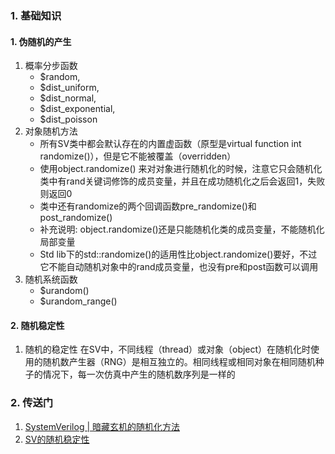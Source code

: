 ### 1. 基础知识
#### 1. 伪随机的产生
1. 概率分步函数
   - $random,
   - $dist_uniform,
   - $dist_normal,
   - $dist_exponential,
   - $dist_poisson
3. 对象随机方法
   - 所有SV类中都会默认存在的内置虚函数（原型是virtual function int randomize()），但是它不能被覆盖（overridden）
   - 使用object.randomize() 来对对象进行随机化的时候，注意它只会随机化类中有rand关键词修饰的成员变量，并且在成功随机化之后会返回1，失败则返回0
   - 类中还有randomize的两个回调函数pre_randomize()和post_randomize()
   - 补充说明: object.randomize()还是只能随机化类的成员变量，不能随机化局部变量
   - Std lib下的std::randomize()的适用性比object.randomize()要好，不过它不能自动随机对象中的rand成员变量，也没有pre和post函数可以调用
4. 随机系统函数
   - $urandom()
   - $urandom_range()
#### 2. 随机稳定性
1. 随机的稳定性
   在SV中，不同线程（thread）或对象（object）在随机化时使用的随机数产生器（RNG）是相互独立的。相同线程或相同对象在相同随机种子的情况下，每一次仿真中产生的随机数序列是一样的
   



### 2. 传送门
1. [SystemVerilog | 暗藏玄机的随机化方法](https://zhuanlan.zhihu.com/p/404704966)
2. [SV的随机稳定性](https://zhuanlan.zhihu.com/p/256217124)

